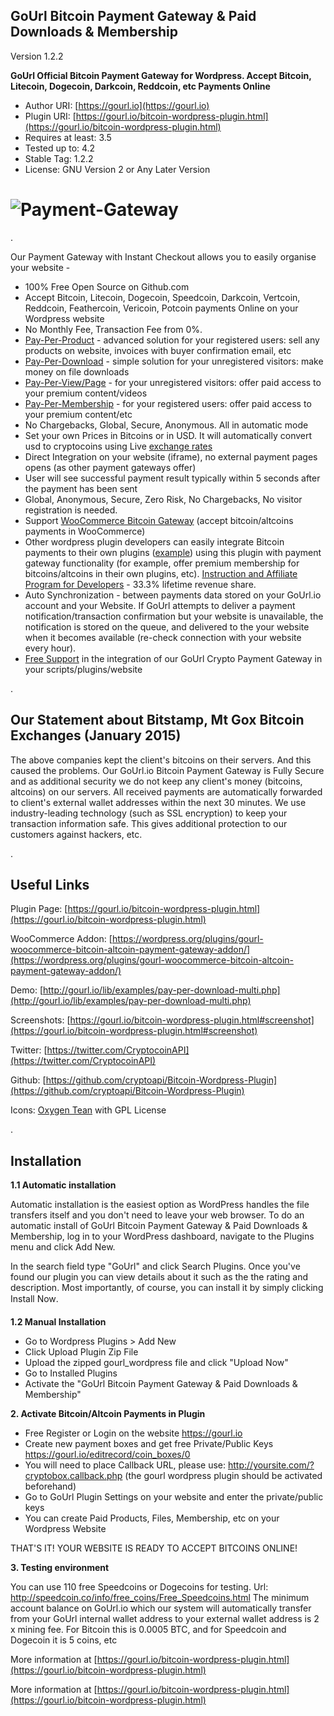 
GoUrl Bitcoin Payment Gateway & Paid Downloads & Membership
-----------------------------------------------------------

Version 1.2.2


**GoUrl Official Bitcoin Payment Gateway for Wordpress. Accept Bitcoin, Litecoin, Dogecoin, Darkcoin, Reddcoin, etc Payments Online**

* Author URI: [https://gourl.io](https://gourl.io)
* Plugin URI: [https://gourl.io/bitcoin-wordpress-plugin.html](https://gourl.io/bitcoin-wordpress-plugin.html)
* Requires at least: 3.5
* Tested up to: 4.2
* Stable Tag: 1.2.2
* License: GNU Version 2 or Any Later Version


# ![Payment-Gateway](https://gourl.io/images/wordpress/screenshot-1.png)

.

Our Payment Gateway with Instant Checkout allows you to easily organise your website -

* 100% Free Open Source on Github.com
* Accept Bitcoin, Litecoin, Dogecoin, Speedcoin, Darkcoin, Vertcoin, Reddcoin, Feathercoin, Vericoin, Potcoin payments Online on your Wordpress website
* No Monthly Fee, Transaction Fee from 0%.
* [Pay-Per-Product](http://gourl.io/lib/examples/pay-per-product-multi.php) - advanced solution for your registered users: sell any products on website, invoices with buyer confirmation email, etc
* [Pay-Per-Download](http://gourl.io/lib/examples/pay-per-download-multi.php) - simple solution for your unregistered visitors: make money on file downloads
* [Pay-Per-View/Page](http://gourl.io/lib/examples/pay-per-page-multi.php) - for your unregistered visitors: offer paid access to your premium content/videos
* [Pay-Per-Membership](http://gourl.io/lib/examples/pay-per-membership-multi.php) - for your registered users: offer paid access to your premium content/etc
* No Chargebacks, Global, Secure, Anonymous. All in automatic mode
* Set your own Prices in Bitcoins or in USD. It will automatically convert usd to cryptocoins using Live [exchange rates](https://cryptsy.com/)
* Direct Integration on your website (iframe), no external payment pages opens (as other payment gateways offer)
* User will see successful payment result typically within 5 seconds after the payment has been sent
* Global, Anonymous, Secure, Zero Risk, No Chargebacks, No visitor registration is needed.
* Support [WooCommerce Bitcoin Gateway](https://wordpress.org/plugins/gourl-woocommerce-bitcoin-altcoin-payment-gateway-addon/) (accept bitcoin/altcoins payments in WooCommerce)
* Other wordpress plugin developers can easily integrate Bitcoin payments to their own plugins ([example](https://github.com/cryptoapi/Bitcoin-Payments-Woocommerce/blob/master/class-wc-gateway-gourl.php)) using this plugin with payment gateway functionality (for example, offer premium membership for bitcoins/altcoins in their own plugins, etc). [Instruction and Affiliate Program for Developers](https://gourl.io/affiliates.html) - 33.3% lifetime revenue share.
* Auto Synchronization - between payments data stored on your GoUrl.io account and your Website. If GoUrl attempts to deliver a payment notification/transaction confirmation but your website is unavailable, the notification is stored on the queue, and delivered to the your website when it becomes available (re-check connection with your website every hour).
* [Free Support](https://gourl.io/view/contact/Contact_Us.html) in the integration of our GoUrl Crypto Payment Gateway in your scripts/plugins/website



.




Our Statement about Bitstamp, Mt Gox Bitcoin Exchanges (January 2015)
---------------------

The above companies kept the client's bitcoins on their servers. And this caused the problems.
Our GoUrl.io Bitcoin Payment Gateway is Fully Secure and as additional security we do not keep any client's money (bitcoins, altcoins) on our servers. All received payments are automatically forwarded to client's external wallet addresses within the next 30 minutes. We use industry-leading technology (such as SSL encryption) to keep your transaction information safe. This gives additional protection to our customers against hackers, etc.


.



Useful Links
--------------------

Plugin Page: [https://gourl.io/bitcoin-wordpress-plugin.html](https://gourl.io/bitcoin-wordpress-plugin.html)

WooCommerce Addon: [https://wordpress.org/plugins/gourl-woocommerce-bitcoin-altcoin-payment-gateway-addon/](https://wordpress.org/plugins/gourl-woocommerce-bitcoin-altcoin-payment-gateway-addon/)

Demo: [http://gourl.io/lib/examples/pay-per-download-multi.php](http://gourl.io/lib/examples/pay-per-download-multi.php)

Screenshots: [https://gourl.io/bitcoin-wordpress-plugin.html#screenshot](https://gourl.io/bitcoin-wordpress-plugin.html#screenshot)

Twitter: [https://twitter.com/CryptocoinAPI](https://twitter.com/CryptocoinAPI)

Github: [https://github.com/cryptoapi/Bitcoin-Wordpress-Plugin](https://github.com/cryptoapi/Bitcoin-Wordpress-Plugin)

Icons: [Oxygen Tean](http://icongal.com/gallery/iconset/840/oxygen) with GPL License




.




Installation
-------------------
**1.1 Automatic installation**

Automatic installation is the easiest option as WordPress handles the file transfers itself and you don't need to leave your web browser. To do an automatic install of GoUrl Bitcoin Payment Gateway & Paid Downloads & Membership, log in to your WordPress dashboard, navigate to the Plugins menu and click Add New.

In the search field type "GoUrl" and click Search Plugins. Once you've found our plugin you can view details about it such as the the rating and description. Most importantly, of course, you can install it by simply clicking Install Now.

**1.2 Manual Installation**

* Go to Wordpress Plugins > Add New
* Click Upload Plugin Zip File
* Upload the zipped gourl_wordpress file and click "Upload Now"
* Go to Installed Plugins
* Activate the "GoUrl Bitcoin Payment Gateway & Paid Downloads & Membership"

**2. Activate Bitcoin/Altcoin Payments in Plugin**

* Free Register or Login on the website https://gourl.io
* Create new payment boxes and get free Private/Public Keys https://gourl.io/editrecord/coin_boxes/0
* You will need to place Callback URL, please use: http://yoursite.com/?cryptobox.callback.php (the gourl wordpress plugin should be activated beforehand)
* Go to GoUrl Plugin Settings on your website and enter the private/public keys
* You can create Paid Products, Files, Membership, etc on your Wordpress Website

THAT'S IT! YOUR WEBSITE IS READY TO ACCEPT BITCOINS ONLINE!


**3. Testing environment**

You can use 110 free Speedcoins or Dogecoins for testing.
Url: http://speedcoin.co/info/free_coins/Free_Speedcoins.html
The minimum account balance on GoUrl.io which our system will automatically transfer from your GoUrl internal wallet address to your external wallet address is 2 x mining fee. For Bitcoin this is 0.0005 BTC, and for Speedcoin and Dogecoin it is 5 coins, etc



More information at [https://gourl.io/bitcoin-wordpress-plugin.html](https://gourl.io/bitcoin-wordpress-plugin.html)




More information at [https://gourl.io/bitcoin-wordpress-plugin.html](https://gourl.io/bitcoin-wordpress-plugin.html)

